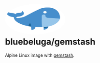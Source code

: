 
# [<img src=".bluebeluga.png" height="100" width="200" style="border-radius: 50%;" alt="@fancyremarker" />](https://github.com/blue-beluga/docker-gemstash) bluebeluga/gemstash

Alpine Linux image with [gemstash](https://github.com/bundler/gemstash).
